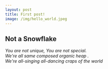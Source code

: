 ```yaml
---
layout: post
title: First post!
image: /img/hello_world.jpeg
---
```


## Not a Snowflake

*You are not unique, You are not special.</br>
We're all same composed organic heap .</br>
We're all-singing all-dancing craps of the world*</br>
